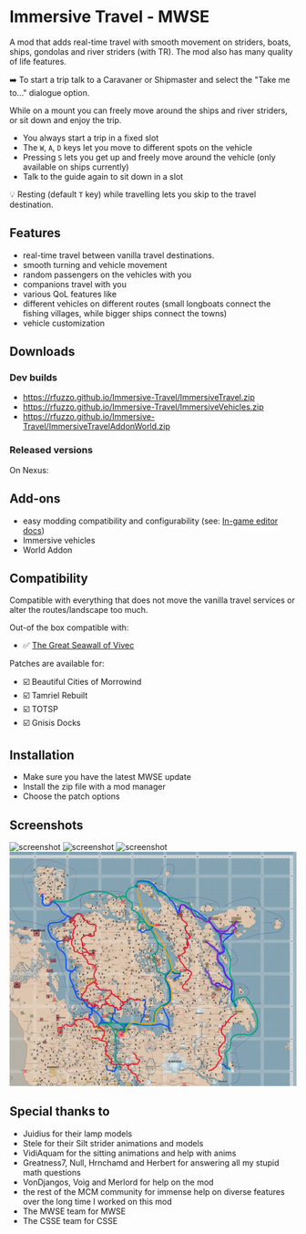 # Immersive Travel - MWSE

A mod that adds real-time travel with smooth movement on striders, boats, ships, gondolas and river striders (with TR). The mod also has many quality of life features.

➡️ To start a trip talk to a Caravaner or Shipmaster and select the "Take me to..." dialogue option.

While on a mount you can freely move around the ships and river striders, or sit down and enjoy the trip.

- You always start a trip in a fixed slot
- The `W`, `A`, `D` keys let you move to different spots on the vehicle
- Pressing `S` lets you get up and freely move around the vehicle (only available on ships currently)
- Talk to the guide again to sit down in a slot

💡 Resting (default `T` key) while travelling lets you skip to the travel destination.

## Features

- real-time travel between vanilla travel destinations.
- smooth turning and vehicle movement
- random passengers on the vehicles with you
- companions travel with you
- various QoL features like
- different vehicles on different routes (small longboats connect the fishing villages, while bigger ships connect the towns)
- vehicle customization

## Downloads

### Dev builds

- <https://rfuzzo.github.io/Immersive-Travel/ImmersiveTravel.zip>
- <https://rfuzzo.github.io/Immersive-Travel/ImmersiveVehicles.zip>
- <https://rfuzzo.github.io/Immersive-Travel/ImmersiveTravelAddonWorld.zip>

### Released versions

On Nexus:

## Add-ons

- easy modding compatibility and configurability (see: [In-game editor docs](./docs/editor.md))
- Immersive vehicles
- World Addon

## Compatibility

Compatible with everything that does not move the vanilla travel services or alter the routes/landscape too much.

Out-of the box compatible with:

- ✅ [The Great Seawall of Vivec](https://www.nexusmods.com/morrowind/mods/53544)

Patches are available for:

- ☑️ Beautiful Cities of Morrowind
- ☑️ Tamriel Rebuilt
- ☑️ TOTSP
- ☑️ Gnisis Docks

## Installation

- Make sure you have the latest MWSE update
- Install the zip file with a mod manager
- Choose the patch options

## Screenshots

![screenshot](/_assets/immersive%20travel/Morrowind%202023-08-23%2015.48.51.900.png)
![screenshot](/_assets/immersive%20travel/Morrowind%202024-02-02%2013.45.52.755.png)
![screenshot](/_assets/immersive%20travel/Morrowind%202023-08-22%2011.11.23.347.png)
![screenshot](/_assets/immersive%20travel/tr_travel.png)

## Special thanks to

- Juidius for their lamp models
- Stele for their Silt strider animations and models
- VidiAquam for the sitting animations and help with anims
- Greatness7, Null, Hrnchamd and Herbert for answering all my stupid math questions
- VonDjangos, Voig and Merlord for help on the mod
- the rest of the MCM community for immense help on diverse features over the long time I worked on this mod
- The MWSE team for MWSE
- The CSSE team for CSSE
